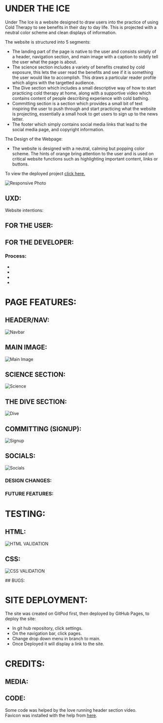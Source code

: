 # UNDER THE ICE

Under The Ice is a website designed to draw users into the practice of using Cold Therapy to see benefits in their day to day life. This is projected with a neutral color scheme and clean displays of information.

The website is structured into 5 segments:
- The landing part of the page is native to the user and consists simply of a header, navigation section, and main image with a caption to subtly tell the user what the page is about.
- The science section includes a variety of benefits created by cold exposure, this lets the user read the benefits and see if it is something the user would like to accomplish. This draws a particular reader profile which aligns with the targetted audience.
- The Dive section which includes a small descriptive way of how to start practicing cold therapy at home, along with a supportive video which contains content of people describing experience with cold bathing.
- Committing section is a section which provides a small bit of text inspiring the user to push through and start practicing what the website is projecting, essentially a small hook to get users to sign up to the news letter.
- The footer which simply contains social media links that lead to the social media page, and copyright information.


The Design of the Webpage:
- The website is designed with a neutral, calming but popping color scheme. The hints of orange bring attention to the user and is used on critical website functions such as highlighting important content, links or buttons. 

To view the deployed project [click here.]()

![Responsive Photo](readme-images/)

## UXD:

Website intentions:

 
## FOR THE USER: 
 

## FOR THE DEVELOPER:
 
### Process:

- 
- 
- 
- 

# PAGE FEATURES:

## HEADER/NAV:

![Navbar](readme-images/)



## MAIN IMAGE:

![Main Image](readme-images/)



## SCIENCE SECTION: 

![Science](readme-images/)



## THE DIVE SECTION:

![Dive](readme-images/)



## COMMITTING (SIGNUP):

![Signup](readme-images/)



## SOCIALS:

![Socials](readme-images/)



### DESIGN CHANGES:


### FUTURE FEATURES: 


# TESTING: 

## HTML:

![HTML VALIDATION](readme-images/)


## CSS:

![CSS VALIDATION](readme-images/)



## BUGS:


# SITE DEPLOYMENT:
The site was created on GitPod first, then deployed by GitHub Pages, to deploy the site:
- In git hub repository, click settings.
- On the navigation bar, click pages.
- Change drop down menu in branch to main.
- Once Deployed it will display a link to the site.


# CREDITS:

## MEDIA:

## CODE:

Some code was helped by the love running header section video. <br>
Favicon was installed with the help from [here](https://www.youtube.com/watch?v=kEf1xSwX5D8).